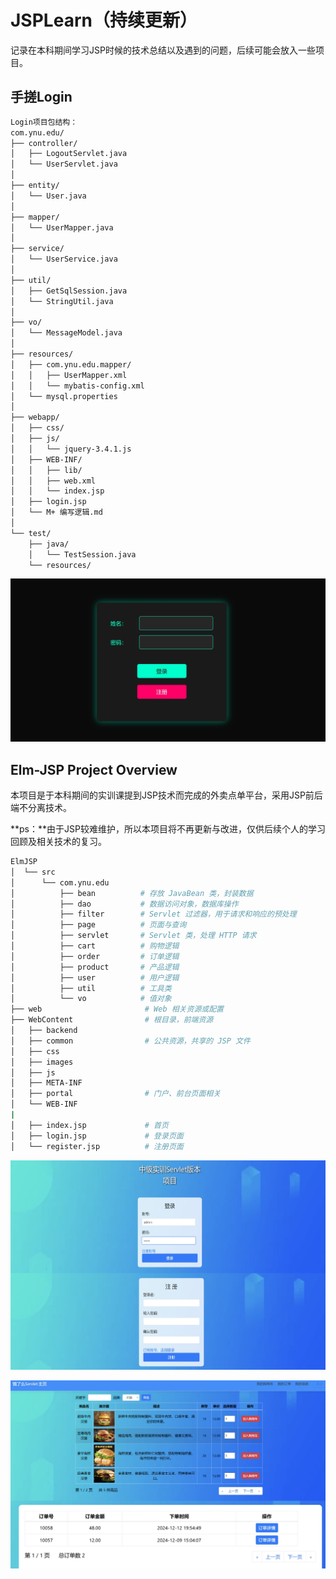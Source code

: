 # JSPLearn（持续更新）
记录在本科期间学习JSP时候的技术总结以及遇到的问题，后续可能会放入一些项目。



## 手搓Login

```bash
Login项目包结构：
com.ynu.edu/
├── controller/
│   ├── LogoutServlet.java
│   └── UserServlet.java
│
├── entity/
│   └── User.java
│
├── mapper/
│   └── UserMapper.java
│
├── service/
│   └── UserService.java
│
├── util/
│   ├── GetSqlSession.java
│   └── StringUtil.java
│
├── vo/
│   └── MessageModel.java
│
├── resources/
│   ├── com.ynu.edu.mapper/
│   │   ├── UserMapper.xml
│   │   └── mybatis-config.xml
│   └── mysql.properties
│
├── webapp/
│   ├── css/
│   ├── js/
│   │   └── jquery-3.4.1.js
│   ├── WEB-INF/
│   │   ├── lib/
│   │   ├── web.xml
│   │   └── index.jsp
│   ├── login.jsp
│   └── M+ 编写逻辑.md
│
└── test/
    ├── java/
    │   └── TestSession.java
    └── resources/
```

![index](Images/登录页面.png)

## Elm-JSP Project Overview

本项目是于本科期间的实训课提到JSP技术而完成的外卖点单平台，采用JSP前后端不分离技术。

**ps：**由于JSP较难维护，所以本项目将不再更新与改进，仅供后续个人的学习回顾及相关技术的复习。

```bash
ElmJSP
│  └── src                   
│      └── com.ynu.edu       
│          ├── bean          # 存放 JavaBean 类，封装数据
│          ├── dao           # 数据访问对象，数据库操作
│          ├── filter        # Servlet 过滤器，用于请求和响应的预处理
│          ├── page          # 页面与查询
│          ├── servlet       # Servlet 类，处理 HTTP 请求
│          ├── cart          # 购物逻辑
│          ├── order         # 订单逻辑
│          ├── product       # 产品逻辑
│          ├── user          # 用户逻辑
│          ├── util          # 工具类
│          └── vo            # 值对象
├── web                       # Web 相关资源或配置
├── WebContent                # 根目录，前端资源
│   ├── backend               
│   ├── common                # 公共资源，共享的 JSP 文件
│   ├── css                   
│   ├── images                
│   ├── js                    
│   ├── META-INF              
│   ├── portal                # 门户、前台页面相关
│   └── WEB-INF               
|
│   ├── index.jsp             # 首页
│   ├── login.jsp             # 登录页面
│   └── register.jsp          # 注册页面
```

![index](Images/ElmJSPlogin.png)



![index](Images/ElmJSPindex.png)
